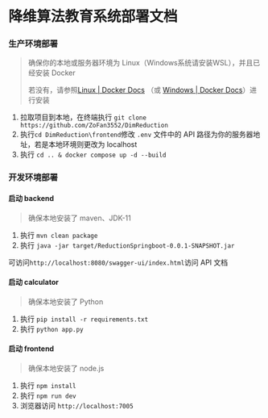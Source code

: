 # 降维算法教育系统部署文档

### 生产环境部署

> 确保你的本地或服务器环境为 Linux（Windows系统请安装WSL），并且已经安装 Docker
>
> 若没有，请参照[Linux | Docker Docs](https://docs.docker.com/desktop/setup/install/linux/) （或 [Windows | Docker Docs](https://docs.docker.com/desktop/setup/install/windows-install/)）进行安装

1.  拉取项目到本地，在终端执行  `git clone https://github.com/ZoFan3552/DimReduction`
2.  执行`cd DimReduction\frontend`修改 `.env` 文件中的 API  路径为你的服务器地址，若是本地环境则更改为 localhost
3.  执行 `cd .. & docker compose up -d --build`

### 开发环境部署

#### 启动 backend

> 确保本地安装了 maven、JDK-11

1. 执行 `mvn clean package`
2. 执行 `java -jar target/ReductionSpringboot-0.0.1-SNAPSHOT.jar`

可访问`http://localhost:8080/swagger-ui/index.html`访问 API 文档

#### 启动 calculator

> 确保本地安装了 Python

1. 执行 `pip install -r requirements.txt`
2. 执行 `python app.py`

#### 启动 frontend

> 确保本地安装了 node.js

1. 执行 `npm install`
2. 执行 `npm run dev`
3. 浏览器访问 `http://localhost:7005`
